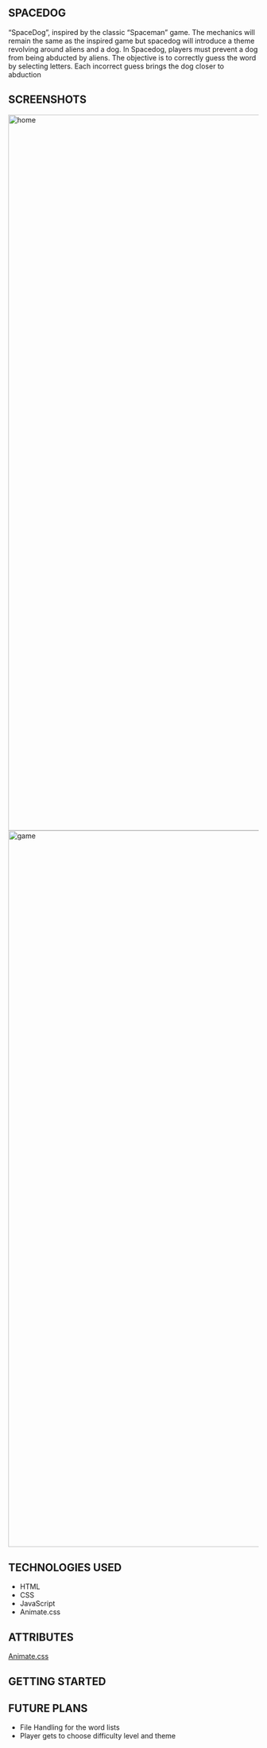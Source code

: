 ## SPACEDOG
“SpaceDog”, inspired by the classic “Spaceman” game. The mechanics will remain the same as the inspired game but spacedog will introduce a theme revolving around aliens and a dog. 
In Spacedog, players must prevent a dog from being abducted by aliens. The objective is to correctly guess the word by selecting letters. Each incorrect guess brings the dog closer to abduction

## SCREENSHOTS 
<img width="1439" alt="home" src="https://github.com/user-attachments/assets/b35891f4-56e3-4bc9-a79c-339609122fda">
<img width="1440" alt="game" src="https://github.com/user-attachments/assets/6654356a-1908-4500-91e2-d8c68c13264e">

## TECHNOLOGIES USED 
- HTML
- CSS
- JavaScript
- Animate.css

## ATTRIBUTES

[Animate.css](https://animate.style/)


## GETTING STARTED 



## FUTURE PLANS 
- File Handling for the word lists
- Player gets to choose difficulty level and theme 


